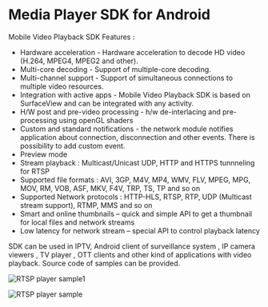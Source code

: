 # Media Player SDK for Android
Mobile Video Playback SDK Features :
- Hardware acceleration - Hardware acceleration to decode HD video (H.264, MPEG4, MPEG2 and other).
- Multi-core decoding -  Support of multiple-core decoding.
- Multi-channel support  - Support of simultaneous connections to multiple video resources. 
- Integration with active apps  - Mobile Video Playback SDK is based on SurfaceView and can be integrated with any activity.
- H/W post and pre-video processing - h/w de-interlacing and pre-processing using openGL shaders
- Custom and standard notifications -  the network module notifies application about connection, disconnection and other events. 
  There is possibility to add  custom event.
- Preview mode
- Stream playback : Multicast/Unicast UDP, HTTP and HTTPS tunnneling for RTSP
- Supported file formats : AVI, 3GP, M4V, MP4, WMV, FLV, MPEG, MPG, MOV, RM, VOB, ASF, MKV, F4V, TRP, TS, TP and so on
- Supported Network protocols : HTTP-HLS, RTSP, RTP, UDP (Multicast stream support), RTMP, MMS and so on
- Smart and online thumbnails – quick and simple API to get a thumbnail for local files and network streams
- Low latency for network stream – special API to control playback latency

SDK can be used in IPTV, Android client of surveillance system , IP camera viewers , TV player , OTT clients and other kind of applications with video playback.
Source code of samples can be provided. 

![RTSP player sample1](http://www.videoexpertsgroup.com/git/sample1.png)



![RTSP player sample](http://www.videoexpertsgroup.com/git/sample2.png)
